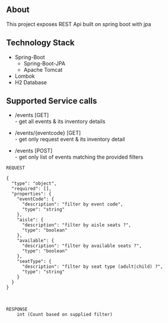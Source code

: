 ## About

This project exposes REST Api built on spring boot with jpa

## Technology Stack 
- Spring-Boot
	- Spring-Boot-JPA
	- Apache Tomcat
- Lombok
- H2 Database


## Supported Service calls

* /events  [GET]<br/> 
					- get all events & its inventory details

* /events/{eventcode} [GET]<br/>
					- get only request event & its inventory detail

* /events [POST]<br/>
					- get only list of events matching the provided filters
```
REQUEST

{
  "type": "object",
  "required": [],
  "properties": {
    "eventCode": {
      "description": "filter by event code",
      "type": "string"
    },
    "aisle": {
      "description": "filter by aisle seats ?",
      "type": "boolean"
    },
    "available": {
      "description": "filter by available seats ?",
      "type": "boolean"
    },
    "seatType": {
      "description": "filter by seat type (adult|child) ?",
      "type": "string"
    }
  }
}

```
<br/>

```
RESPONSE
	int (Count based on supplied filter)
```
